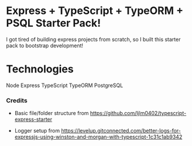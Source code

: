 # Express + TypeScript + TypeORM + PSQL Starter Pack!

I got tired of building express projects from scratch, so I built this starter pack to bootstrap development!

# Technologies

Node
Express
TypeScript
TypeORM
PostgreSQL

### Credits

- Basic file/folder structure from https://github.com/ljlm0402/typescript-express-starter

- Logger setup from https://levelup.gitconnected.com/better-logs-for-expressjs-using-winston-and-morgan-with-typescript-1c31c1ab9342
